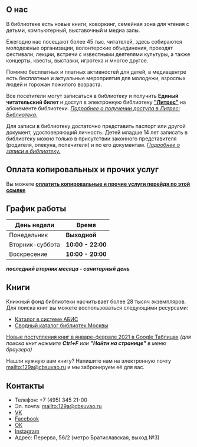 ## О нас

В библиотеке есть новые книги, коворкинг, семейная зона для чтения с детьми, компьютерный, выставочный и медиа залы.

Ежегодно нас посещают более 45 тыс. читателей, здесь собираются молодежные организации, волонтерские объединения, проходят фестивали, лекции, встречи с известными деятелями культуры, а также концерты, квесты, выставки, игротека и многое другое.

Помимо бесплатных и платных активностей для детей, в медиацентре есть бесплатные и актуальные мероприятия для молодежи, взрослых людей и горожан пожилого возраста. 

Все посетители могут записаться в библиотеку и получить **Единый читательский билет** и доступ в электронную библиотеку **["Литрес"](https://www.litres.ru/)** на абонементе библиотеки. *[Подробнее о получении доступа в Литрес: Библиотека.](https://www.litres.ru/litres-library/for-readers/)*

Для записи в библиотеку достаточно представить паспорт или другой документ, удостоверяющий личность. Детей младше 14 лет записать в библиотеку можно только в присутствии законного представителя (родителя, опекуна, попечителя) и по его документам. *[Подробнее о записи в библиотеку.](https://www.mos.ru/otvet-kultura/kak-zapisatsya-v-biblioteku/)*

## Оплата копировальных и прочих услуг 

Вы можете **[оплатить копировальные и прочие услуги перейдя по этой ссылке](https://iframeab-pre1551.intickets.ru/studio/venue/10762151)** 

## График работы

День недели | Время
------------|------
Понедельник | **Выходной**
Вторник-суббота | **10:00 - 22:00**
Воскресение | **10:00 - 20:00**

***последний вторник месяца - санитарный день*** 

## Книги

Книжный фонд библиотеки насчитывает более 28 тысяч экземпляров. Для поиска книг вы можете воспользоваться следующими ресурсами: 

* [Каталог в системе АБИС](https://lib.mos.ru/)
* [Сводный каталог библиотек Москвы](http://skbm.nekrasovka.ru/wlib/)

[Новые поступления книг в январе-феврале 2021 в Google Таблицах](https://docs.google.com/spreadsheets/d/e/2PACX-1vTxEAEGdHJa1S3Dc1IC_EhIl75tvQjZj5DjQP-kiCy7mYFcHelMADFNkJIL9qjeDVBMeZrSjUeyuJMY/pubhtml?gid=0&single=true) *(для поиска книг нажмите **Ctrl+F** или **"Найти на странице"** в меню браузера)*

Нашли нужную вам книгу? Напишите нам на электронную почту <mailto:129a@cbsuvao.ru>  и мы забронируем её для вас. 

## Контакты

* Телефон: +7 (495) 345 21-00
* Эл. почта: <mailto:129a@cbsuvao.ru>
* [VK](https://vk.com/lib_uvao_129) 
* [Facebook](https://www.facebook.com/libuvao129) 
* [OK](https://ok.ru/group/55535218196733)
* [Instagram](https://www.instagram.com/lib_uvao_129/)
* Адрес: Перерва, 56/2 (метро Братиславская, выход №3)
